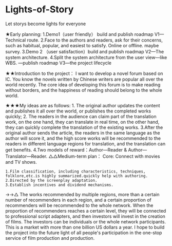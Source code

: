 # Lights-of-Story
Let storys become lights for everyone

★Early planning:
    1.Demo1（user friendly） build and publish roadmap V1—Technical route.
    2.Face to the authors and readers, ask for their concerns, such as habitual, popular, and easiest to satisfy. Online or offline. maybe survey. 
    3.Demo 2 （user satisfaction）build and publish roadmap V2—The system architecture. 
    4.Split the system architecture from the user view—like WBS. —publish roadmap V3—the project lifecycle

★★Introduction to the project：
I want to develop a novel forum based on IC. You know the novels written by Chinese writers are popular all over the world recently. The core idea of developing this forum is to make reading without borders, and the happiness of reading should belong to the whole world. 

★★★My ideas are as follows: 
    1. The original author updates the content and publishes it all over the world, or publishes the completed works quickly;
    2. The readers in the audience can claim part of the translation work, on the one hand, they can translate in real time, on the other hand, they can quickly complete the translation of the existing works.
    3.After the original author sends the article, the readers in the same language as the author will score it, and the high score works will be recommended to the readers in different language regions for translation, and the translation can get benefits.
    4.Two models of reward：Author—Reader & Author—Translator—Reader. 
△△Medium-term plan：
Core: Connect with movies and TV shows. 

    1.Film classification, including characteristics, techniques, folklore,etc.is highly summarized.quickly help with authoring.
    2.Directed by the screenplay adaptation. 
    3.Establish incentives and dividend mechanisms. 


→→△
The works recommended by multiple regions, more than a certain number of recommenders in each region, and a certain proportion of recommenders will be recommended to the whole network.
 When the proportion of recommenders reaches a certain level, they will be connected to professional script adapters, and then investors will invest in the creation of films. The investors can be individuals or the whole network participants. This is a market with more than one billion US dollars a year. I hope to build the project into the future light of all people's participation in the one-stop service of film production and production.
